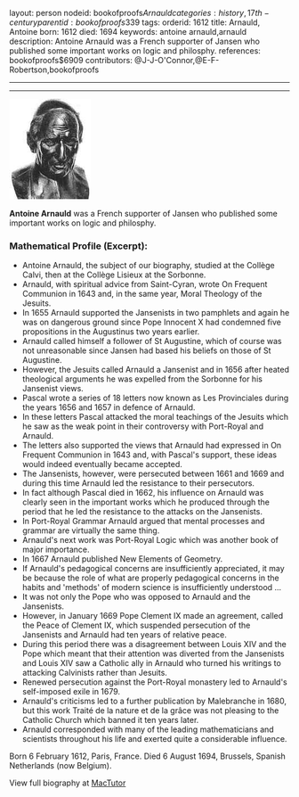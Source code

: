 layout: person
nodeid: bookofproofs$Arnauld
categories: history,17th-century
parentid: bookofproofs$339
tags: 
orderid: 1612
title: Arnauld, Antoine
born: 1612
died: 1694
keywords: antoine arnauld,arnauld
description: Antoine Arnauld was a French supporter of Jansen who published some important works on logic and philosphy.
references: bookofproofs$6909
contributors: @J-J-O'Connor,@E-F-Robertson,bookofproofs

---



---

![Arnauld.jpg](https://github.com/bookofproofs/bookofproofs.github.io/blob/main/_sources/_assets/images/portraits/Arnauld.jpg?raw=true)

**Antoine Arnauld** was a French supporter of Jansen who published some important works on logic and philosphy.

### Mathematical Profile (Excerpt):
* Antoine Arnauld, the subject of our biography, studied at the Collège Calvi, then at the Collège Lisieux at the Sorbonne.
* Arnauld, with spiritual advice from Saint-Cyran, wrote On Frequent Communion in 1643 and, in the same year, Moral Theology of the Jesuits.
* In 1655 Arnauld supported the Jansenists in two pamphlets and again he was on dangerous ground since Pope Innocent X had condemned five propositions in the Augustinus two years earlier.
* Arnauld called himself a follower of St Augustine, which of course was not unreasonable since Jansen had based his beliefs on those of St Augustine.
* However, the Jesuits called Arnauld a Jansenist and in 1656 after heated theological arguments he was expelled from the Sorbonne for his Jansenist views.
* Pascal wrote a series of 18 letters now known as Les Provinciales during the years 1656 and 1657 in defence of Arnauld.
* In these letters Pascal attacked the moral teachings of the Jesuits which he saw as the weak point in their controversy with Port-Royal and Arnauld.
* The letters also supported the views that Arnauld had expressed in On Frequent Communion in 1643 and, with Pascal's support, these ideas would indeed eventually became accepted.
* The Jansenists, however, were persecuted between 1661 and 1669 and during this time Arnauld led the resistance to their persecutors.
* In fact although Pascal died in 1662, his influence on Arnauld was clearly seen in the important works which he produced through the period that he led the resistance to the attacks on the Jansenists.
* In Port-Royal Grammar Arnauld argued that mental processes and grammar are virtually the same thing.
* Arnauld's next work was Port-Royal Logic which was another book of major importance.
* In 1667 Arnauld published New Elements of Geometry.
* If Arnauld's pedagogical concerns are insufficiently appreciated, it may be because the role of what are properly pedagogical concerns in the habits and 'methods' of modern science is insufficiently understood ...
* It was not only the Pope who was opposed to Arnauld and the Jansenists.
* However, in January 1669 Pope Clement IX made an agreement, called the Peace of Clement IX, which suspended persecution of the Jansenists and Arnauld had ten years of relative peace.
* During this period there was a disagreement between Louis XIV and the Pope which meant that their attention was diverted from the Jansenists and Louis XIV saw a Catholic ally in Arnauld who turned his writings to attacking Calvinists rather than Jesuits.
* Renewed persecution against the Port-Royal monastery led to Arnauld's self-imposed exile in 1679.
* Arnauld's criticisms led to a further publication by Malebranche in 1680, but this work Traité de la nature et de la grâce was not pleasing to the Catholic Church which banned it ten years later.
* Arnauld corresponded with many of the leading mathematicians and scientists throughout his life and exerted quite a considerable influence.

Born 6 February 1612, Paris, France. Died 6 August 1694, Brussels, Spanish Netherlands (now Belgium).

View full biography at [MacTutor](https://mathshistory.st-andrews.ac.uk/Biographies/Arnauld/)
